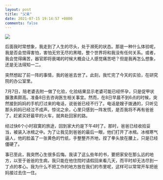 ```yaml
---
layout: post
title: "父亲"
date: 2021-07-15 19:14:57 +0800
comments: false
---
```


![](https://jekyll-1251110281.file.myqcloud.com/images/1626347729708_20210715_compressed.jpg)

后面我时常想象，我走到了人生的尽头，处于濒死的状态。那是一种什么体验呢，我是否会觉得害怕，害怕无穷无尽的黑暗，整个世界将和我没有任何关系。或者，我会觉得痛苦，器官即将衰竭的时候大概会让人感觉痛苦吧？但是我再怎么想象，还是无法得知一二。

突然想起了前一阵的事情，我的爸爸去世了。此刻，我忙完了今天的实验，在研究院的办公室里。

7月7日，陪老婆去附一做了化验，化验结果显示老婆可能已经怀孕，只是促甲状腺激素颇高。准备8日去咨询医生相关事宜。然而，在8日早晨不到6点的时候，突然接到妈妈的手机打过来的电话，说爸爸已经不行了。电话是嫂子拨通的，只听见那头妈妈已经泣不成声。惊诧之余，心里只感到一阵发慌，是否我将不再有爸爸了。赶紧买好最早的火车，就奔赴回家的路。

经过快6个小时寂寞的旅途，回到家大约是下午4时了。那时，爸爸已经收拾妥当，被装入冰棺之中。为了让我见到爸爸的最后一眼，他们打开了冰棺。冰棺寒气逼人，他的脸盖了一张黄色的竹纸，手整整齐齐地，捏了拳头放在腰上，只是已经僵硬了。

事已至此，我突然心生很多后悔。我读了这么些年的书，要把家安在那么远的地方，以至于爸爸的生病，我只能在他住院时请假回来看几天，而平时却无法尽到一丁点的孝心。我为什么不把工作的地方放在我们的市里呢，这样可以常常开车把爸妈接过去住一住。